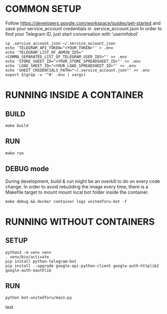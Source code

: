 # COMMON SETUP
Follow https://developers.google.com/workspace/guides/get-started and save your service_account credentials in .service_account.json
In order to find your Telegram ID, just start conversation with 'userinfobot'
```
cp .service_account.json ~/.service_account.json
echo 'TELEGRAM_API_TOKEN="<YOUR_TOKEN>"' > .env
echo 'TELEGRAM_LIST_OF_ADMIN_IDS="<COMMA_SEPARATED_LIST_OF_TELEGRAM_USER_IDS>"' >> .env
echo 'STORE_SHEET_ID="<YOUR_STORE_SPREADSHEET_ID>"' >> .env
echo 'LOAD_SHEET_ID="<YOUR_LOAD_SPREADSHEET_ID>"' >> .env
echo 'SHEET_CREDENTIALS_PATH="~/.service_account.json"' >> .env
export $(grep -v '^#' .env | xargs)
```

# RUNNING INSIDE A CONTAINER
## BUILD 
```
make build
```
## RUN
```
make run
```

## DEBUG mode
During development, *build & run* might be an overkill to do on every code change. In order to avoid rebuilding the image every time, there is a Makefile target to mount  mount local bot folder inside the container.
```
make debug && docker container logs unitedforu-bot -f
```

# RUNNING WITHOUT CONTAINERS
## SETUP
```
python3 -m venv venv
. venv/bin/activate
pip install python-telegram-bot
pip install --upgrade google-api-python-client google-auth-httplib2 google-auth-oauthlib
```
## RUN
```
python bot-unitedforu/main.py
```
test

